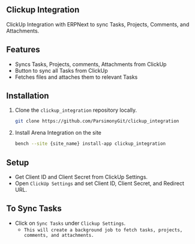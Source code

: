 ## Clickup Integration

ClickUp Integration with ERPNext to sync Tasks, Projects, Comments, and Attachments.

## Features 
- Syncs Tasks, Projects, comments, Attachments from ClickUp
- Button to sync all Tasks from ClickUp
- Fetches files and attaches them to relevant Tasks

## Installation

1. Clone the `clickup_integration` repository locally.
	```sh
	git clone https://github.com/ParsimonyGit/clickup_integration
	```

2. Install Arena Integration on the site
	```sh
	bench --site {site_name} install-app clickup_integration
	```

 ## Setup

 - Get Client ID and Client Secret from ClickUp Settings.
 - Open `ClickUp Settings` and set Client ID, Client Secret, and Redirect URL.

 ## To Sync Tasks

 - Click on `Sync Tasks` under `Clickup Settings`.
     - `This will create a background job to fetch tasks, projects, comments, and attachments.`
